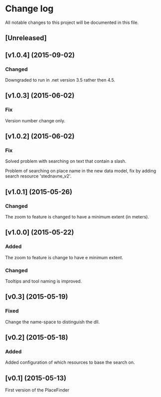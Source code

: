 # Change log
All notable changes to this project will be documented in this file.

## [Unreleased]
## [v1.0.4] (2015-09-02)
### Changed
Downgraded to run in .net version 3.5 rather then 4.5.


## [v1.0.3] (2015-06-02)
### Fix
Version number change only.

## [v1.0.2] (2015-06-02)
### Fix
Solved problem with searching on text that contain a slash.

Problem of searching on place name in the new data model, fix by adding search resource 'stednavne_v2'.

## [v1.0.1] (2015-05-26)
### Changed
The zoom to feature is changed to have a minimum extent (in meters).

## [v1.0.0] (2015-05-22)
### Added
The zoom to feature is change to have e minimum extent.

### Changed
Tooltips and tool naming is improved.

## [v0.3] (2015-05-19)
### Fixed
Change the name-space to distinguish the dll.

## [v0.2] (2015-05-18)
### Added
Added configuration of which resources to base the search on.

## [v0.1] (2015-05-13)
First version of the PlaceFinder